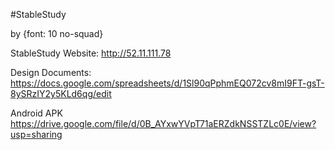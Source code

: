#StableStudy 

by {font: 10 no-squad}

StableStudy Website: 
http://52.11.111.78

Design Documents: 
https://docs.google.com/spreadsheets/d/1Sl90qPphmEQ072cv8mI9FT-gsT-8ySRzIY2y5KLd6qg/edit

Android APK
https://drive.google.com/file/d/0B_AYxwYVpT71aERZdkNSSTZLc0E/view?usp=sharing



